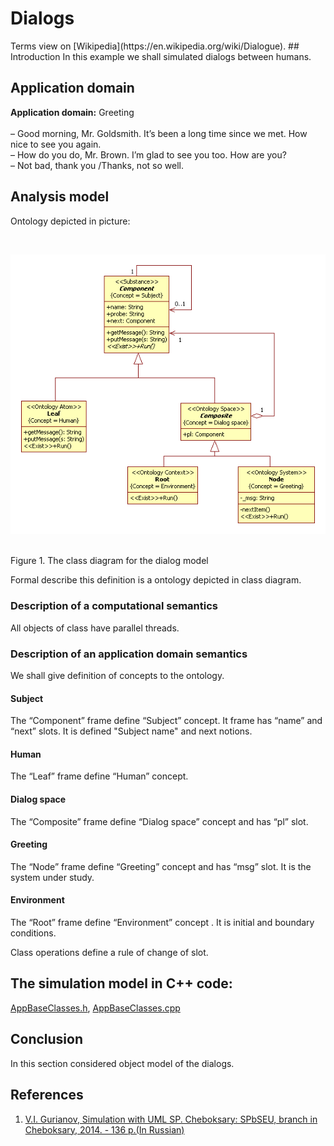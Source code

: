<h1 id="dialogs">Dialogs</h1>  
Terms view on [Wikipedia](https://en.wikipedia.org/wiki/Dialogue).
## Introduction
In this example we shall simulated dialogs between humans.<br/>

## Application domain
<strong>Application domain:</strong> Greeting <br/>  
– Good morning, Mr. Goldsmith. It’s been a long time since we met. How nice to see you again.<br/>
– How do you do, Mr. Brown. I’m glad to see you too. How are you?<br/>
– Not bad, thank you /Thanks, not so well.<br/>

## Analysis model
<p>Ontology depicted in picture:</p><br>
<p><img src="dialogs.png" alt="" /></p><br>
Figure 1. The class diagram for the dialog model<br>

<p>Formal describe this definition is a ontology depicted in class diagram.<br /></p>

### Description of a computational semantics
All objects of class have parallel threads.

### Description of an application domain semantics
We shall give definition of concepts to the ontology.

#### Subject
The “Component” frame define “Subject” concept.
It frame has “name” and “next” slots. It is defined "Subject name" and next notions.

#### Human
The “Leaf” frame  define “Human” concept.

#### Dialog space
The “Composite” frame define “Dialog space” concept and has “pl” slot.

#### Greeting
The “Node” frame define “Greeting” concept and has “msg” slot. It is the system under study.

#### Environment
The “Root” frame define “Environment” concept . It is initial and boundary conditions.

Class operations define a rule of change of slot.<br/>

## The simulation model in C++ code:  
[AppBaseClasses.h](https://github.com/vgurianov/uml-sp/blob/master/examples/SimpleExample/AppBaseClasses.h), 
[AppBaseClasses.cpp](https://github.com/vgurianov/uml-sp/blob/master/examples/SimpleExample/AppBaseClasses.cpp)

## Conclusion
In this section considered object model of the dialogs. 

## References
1.	[V.I. Gurianov, Simulation with UML SP. Cheboksary: SPbSEU, branch in Cheboksary, 2014. - 136 p.(In Russian)](http://simulation.su/static/en-books.html)
